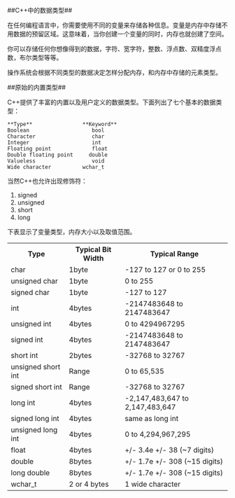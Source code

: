 ##C++中的数据类型##

在任何编程语言中，你需要使用不同的变量来存储各种信息。变量是内存中存储不用数据的预留区域。这意味着，当你创建一个变量的同时，内存也就创建了空间。

你可以存储任何你想像得到的数据，字符、宽字符，整数、浮点数、双精度浮点数，布尔类型等等。

操作系统会根据不同类型的数据决定怎样分配内存，和内存中存储的元素类型。

##原始的内置类型##

C++提供了丰富的内置以及用户定义的数据类型。下面列出了七个基本的数据类型：

    **Type**	            **Keyword**
    Boolean  	               bool
    Character	               char
    Integer  	               int
    Floating point  	       float
    Double floating point	  double
    Valueless	               void
    Wide character	        wchar_t
当然C++也允许出现修饰符：

 1. signed 
 2. unsigned
 3. short 
 4. long

下表显示了变量类型，内存大小以及取值范围。

<table>
<tbody><tr><th>Type</th><th>Typical Bit Width</th><th>Typical Range</th></tr>
<tr><td>char</td><td>1byte</td><td>-127 to 127 or 0 to 255</td></tr>
<tr><td>unsigned char</td><td>1byte</td><td>0 to 255</td></tr>
<tr><td>signed char</td><td>1byte</td><td>-127 to 127</td></tr>
<tr><td>int</td><td>4bytes</td><td>-2147483648 to 2147483647</td></tr>
<tr><td>unsigned int</td><td>4bytes</td><td>0 to 4294967295</td></tr>
<tr><td>signed int</td><td>4bytes</td><td>-2147483648 to 2147483647</td></tr>
<tr><td>short int</td><td>2bytes</td><td>-32768 to 32767</td></tr>
<tr><td>unsigned short int</td><td>Range</td><td>0 to 65,535</td></tr>
<tr><td>signed short int</td><td>Range</td><td>-32768 to 32767</td></tr>
<tr><td>long int</td><td>4bytes</td><td>-2,147,483,647 to 2,147,483,647</td></tr>
<tr><td>signed long int</td><td>4bytes</td><td>same as long int</td></tr>
<tr><td>unsigned long int</td><td>4bytes</td><td>0 to 4,294,967,295</td></tr>
<tr><td>float</td><td>4bytes</td><td>+/- 3.4e +/- 38 (~7 digits)</td></tr>
<tr><td>double</td><td>8bytes</td><td>+/- 1.7e +/- 308 (~15 digits)</td></tr>
<tr><td>long double</td><td>8bytes</td><td>+/- 1.7e +/- 308 (~15 digits)</td></tr>
<tr><td>wchar_t</td><td>2 or 4 bytes</td><td>1 wide character</td></tr>
</tbody></table>

